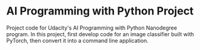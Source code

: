 # AI Programming with Python Project

Project code for Udacity's AI Programming with Python Nanodegree program. In this project, first develop code for an image classifier built with PyTorch, then convert it into a command line application.
